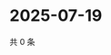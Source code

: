 # 2025-07-19

共 0 条

<!-- BEGIN ZHIHUQUESTIONS -->
<!-- 最后更新时间 Sat Jul 19 2025 16:14:50 GMT+0800 (China Standard Time) -->

<!-- END ZHIHUQUESTIONS -->
